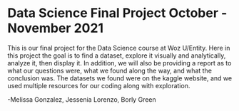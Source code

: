 # Data Science Final Project October - November 2021

This is our final project for the Data Science course at Woz U/Entity.
Here in this project the goal is to find a dataset, explore it visually and analytically, analyze it, then display it.
In addition, we will also be providing a report as to what our questions were, what we found along the way, and what the conclusion was.
The datasets we found were on the kaggle website, and we used multiple resources for our coding along with exploration.

-Melissa Gonzalez, Jessenia Lorenzo, Borly Green
